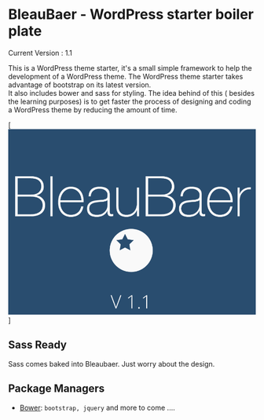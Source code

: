 BleauBaer - WordPress starter boiler plate
==========================================

Current Version : 1.1
                  
This is a WordPress theme starter, it's a small simple framework to help the development of a WordPress theme.  The WordPress theme starter takes advantage of bootstrap on its latest version.  
It also includes bower and sass for styling.
The idea behind of this ( besides the learning purposes) is to get faster the process of designing and coding a WordPress theme by reducing the amount of  time.

[![ScreenShot](https://raw.githubusercontent.com/franzwcom/bleaubaer/master/screenshot.png)]


Sass Ready
---------------
Sass comes baked into Bleaubaer. 
Just worry about the design.


Package Managers
----------------

* [Bower](http://bower.io): `bootstrap, jquery`
and more to come ....